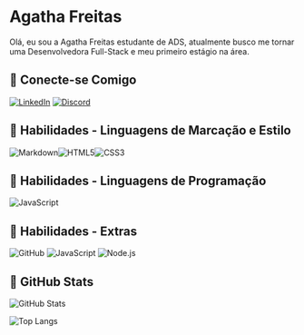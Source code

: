 # Agatha Freitas
  Olá, eu sou a Agatha Freitas estudante de ADS, atualmente busco me tornar uma Desenvolvedora Full-Stack e meu primeiro estágio na área.  

## 💟 Conecte-se Comigo

[![LinkedIn](https://img.shields.io/badge/LinkedIn-FFF?style=for-the-badge&logo=linkedin&logoColor=FFCBDB)](https://www.linkedin.com/in/agatha-freitas-1b3bb6212/) [![Discord](https://img.shields.io/badge/Discord-FFF?style=for-the-badge&logo=discord&logoColor=FFCBDB)](https://www.discord.com/in/hta_tatha/)

## 💟 Habilidades - Linguagens de Marcação e Estilo

![Markdown](https://img.shields.io/badge/Markdown-FFF?style=for-the-badge&logo=markdown&logoColor=FFCBDB)![HTML5](https://img.shields.io/badge/HTML5-FFF?style=for-the-badge&logo=html5&logoColor=FFCBDB)![CSS3](https://img.shields.io/badge/CSS3-FFF?style=for-the-badge&logo=css3&logoColor=FFCBDB)

## 💟 Habilidades - Linguagens de Programação

![JavaScript](https://img.shields.io/badge/JavaScript-FFF?style=for-the-badge&logo=javascript&logoColor=FFCBDB)

## 💟 Habilidades - Extras

![GitHub](https://img.shields.io/badge/git-FFF?style=for-the-badge&logo=git&logoColor=FFCBDB)
![JavaScript](https://img.shields.io/badge/GitHub-FFF?style=for-the-badge&logo=GitHub&logoColor=FFCBDB)
![Node.js](https://img.shields.io/badge/Node-FFF?style=for-the-badge&logo=Node.js&logoColor=FFCBDB)


## 💟 GitHub Stats

![GitHub Stats](https://github-readme-stats.vercel.app/api?username=AgathaNFreitas&theme=transparent&bg_color=FFF&border_color=000&show_icons=true&icon_color=000&title_color=000&text_color=FFCBDB)

![Top Langs](https://github-readme-stats-git-masterrstaa-rickstaa.vercel.app/api/top-langs/?username=AgathaNFreitas&layout=compact&bg_color=FFF&border_color=000&title_color=FFCBDB&text_color=FFCBDB)

